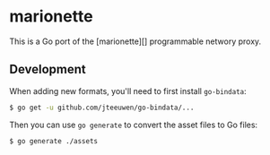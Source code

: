 marionette
==========

This is a Go port of the [marionette][] programmable networy proxy.

## Development

When adding new formats, you'll need to first install `go-bindata`:

```sh
$ go get -u github.com/jteeuwen/go-bindata/...
```

Then you can use `go generate` to convert the asset files to Go files:

```sh
$ go generate ./assets
```



